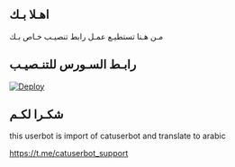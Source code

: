## اهـلا بـك
مـن هـنا تستطيـع عمـل رابط تنصيـب خـاص بـك

## رابـط السـورس للتنـصيـب

[![Deploy](https://www.herokucdn.com/deploy/button.svg)](https://heroku.com/deploy?template=https://github.com/Malkwi/jmthon)

## شكـرا لكـم 


this userbot is import of catuserbot and translate to arabic

https://t.me/catuserbot_support
